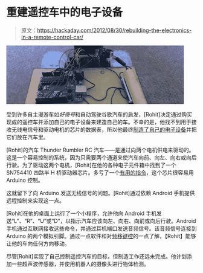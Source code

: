 # 重建遥控车中的电子设备

> 原文：<https://hackaday.com/2012/08/30/rebuilding-the-electronics-in-a-remote-control-car/>

![](img/ccf6a25411be6da85aaccce7b649fc00.png "car")

受到许多自主漫游车如*好奇号*和自动驾驶谷歌汽车的启发，[Rohit]决定通过购买现成的遥控车并添加自己的电子设备来建造自己的车。不幸的是，他找不到用于接收无线电信号和驱动电机的芯片的数据表，所以他最终[制造了自己的电子设备](http://rkrishnan.me/?p=343)并把它们放在汽车里。

[Rohit]的汽车 Thunder Rumbler RC 汽车——是通过向两个电机供电来驱动的。这是一个容易控制的系统，因为只需要两个通道来使汽车向前、向左、向右或向后行驶。为了驱动这两个电机，[Rohit]在他的各种电子元件箱中找到了一个 SN754410 四路半 H 桥驱动器芯片。多亏了一个[有用的指令](http://www.instructables.com/id/Duel-Motor-Driver-with-Arduino-using-a-SN754410NE-/step3/Arduino-Sketch/)，这个芯片很容易用 Arduino 控制。

这就留下了向 Arduino 发送无线信号的问题。[Rohit]通过依赖 Android 手机提供远程控制来实现这一点。

[Rohit]在他的桌面上运行了一个小程序，允许他向 Android 手机发送“L”、“R”、“U”或“D”，以指示汽车应该向左、向右、向前或向后行驶。Android 手机通过互联网接收这些命令，并通过耳机端口发送音频信号。该音频信号连接到 Arduino 的两个模拟引脚。通过一点软件和对[频移键控](http://en.wikipedia.org/wiki/Frequency-shift_keying)的一点了解，【Rohit】能够让他的车向任何方向移动。

尽管[Rohit]实现了自己控制遥控汽车的目标，但制造工作还远未完成。他计划添加一些超声波传感器，并使用机器人的摄像头进行物体检测。